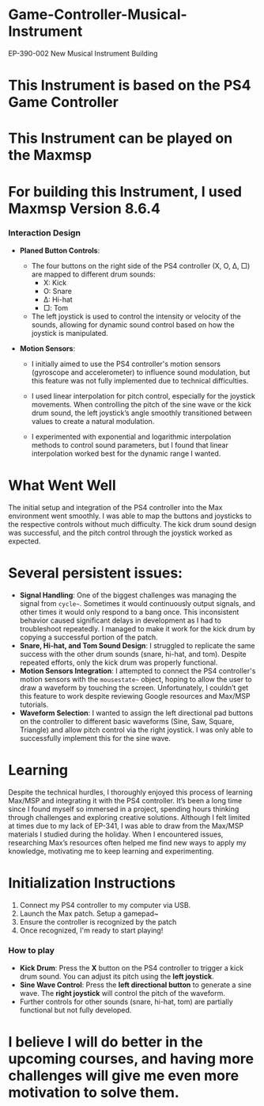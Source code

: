# Game-Controller-Musical-Instrument
EP-390-002 New Musical Instrument Building
# This Instrument is based on the PS4 Game Controller
# This Instrument can be played on the Maxmsp
# For building this Instrument, I used Maxmsp Version 8.6.4
### Interaction Design

- **Planed Button Controls**:
    - The four buttons on the right side of the PS4 controller (X, O, Δ, □) are mapped to different drum sounds: 
        - X: Kick
        - O: Snare
        - Δ: Hi-hat
        - □: Tom
    - The left joystick is used to control the intensity or velocity of the sounds, allowing for dynamic sound control based on how the joystick is manipulated.

- **Motion Sensors**:
    - I initially aimed to use the PS4 controller's motion sensors (gyroscope and accelerometer) to influence sound modulation, but this feature was not fully implemented due to technical difficulties.

    - I used linear interpolation for pitch control, especially for the joystick movements. When controlling the pitch of the sine wave or the kick drum sound, the left joystick’s angle smoothly transitioned between values to create a natural modulation.

    - I experimented with exponential and logarithmic interpolation methods to control sound parameters, but I found that linear interpolation worked best for the dynamic range I wanted.

# What Went Well
The initial setup and integration of the PS4 controller into the Max environment went smoothly. I was able to map the buttons and joysticks to the respective controls without much difficulty. The kick drum sound design was successful, and the pitch control through the joystick worked as expected.

# Several persistent issues:
- **Signal Handling**: One of the biggest challenges was managing the signal from `cycle~`. Sometimes it would continuously output signals, and other times it would only respond to a bang once. This inconsistent behavior caused significant delays in development as I had to troubleshoot repeatedly. I managed to make it work for the kick drum by copying a successful portion of the patch.
- **Snare, Hi-hat, and Tom Sound Design**: I struggled to replicate the same success with the other drum sounds (snare, hi-hat, and tom). Despite repeated efforts, only the kick drum was properly functional.
- **Motion Sensors Integration**: I attempted to connect the PS4 controller's motion sensors with the `mousestate~` object, hoping to allow the user to draw a waveform by touching the screen. Unfortunately, I couldn’t get this feature to work despite reviewing Google resources and Max/MSP tutorials.
- **Waveform Selection**: I wanted to assign the left directional pad buttons on the controller to different basic waveforms (Sine, Saw, Square, Triangle) and allow pitch control via the right joystick. I was only able to successfully implement this for the sine wave.

# Learning
Despite the technical hurdles, I thoroughly enjoyed this process of learning Max/MSP and integrating it with the PS4 controller. It’s been a long time since I found myself so immersed in a project, spending hours thinking through challenges and exploring creative solutions. Although I felt limited at times due to my lack of EP-341, I was able to draw from the Max/MSP materials I studied during the holiday. When I encountered issues, researching Max’s resources often helped me find new ways to apply my knowledge, motivating me to keep learning and experimenting.



# Initialization Instructions
1. Connect my PS4 controller to my computer via USB.
2. Launch the Max patch. Setup a gamepad~
3. Ensure the controller is recognized by the patch 
4. Once recognized, I'm ready to start playing!

### How to play

- **Kick Drum**: Press the **X** button on the PS4 controller to trigger a kick drum sound. You can adjust its pitch using the **left joystick**.
- **Sine Wave Control**: Press the **left directional button** to generate a sine wave. The **right joystick** will control the pitch of the waveform.
- Further controls for other sounds (snare, hi-hat, tom) are partially functional but not fully developed.

# I believe I will do better in the upcoming courses, and having more challenges will give me even more motivation to solve them.